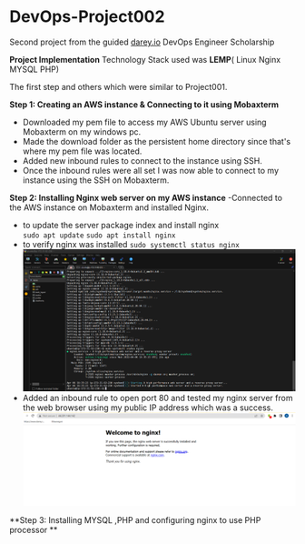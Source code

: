 # DevOps-Project002
Second project from the guided [darey.io](https://www.darey.io) DevOps Engineer Scholarship 

****Project Implementation****
Technology Stack used was **LEMP**( Linux Nginx MYSQL PHP)

The first step and others which were similar to Project001.

**Step 1: Creating an AWS instance & Connecting to it using Mobaxterm**
- Downloaded my pem file to access my AWS Ubuntu server using Mobaxterm on my windows pc.
- Made the download folder as the persistent home directory since that's where my pem file was located.
- Added new inbound rules to connect to the instance using SSH.
- Once the inbound rules were all set I was now able to connect to my instance using the SSH on Mobaxterm.

**Step 2: Installing Nginx web server on my AWS instance**
-Connected to the AWS instance on Mobaxterm and installed Nginx.
- to update the server package index and install nginx  
 `sudo apt update`
`sudo apt install nginx`
- to verify nginx was installed   `sudo systemctl status nginx`
 ![alt text](https://github.com/Ellawangari/DevOps-Project002/blob/main/Images/nginx1.PNG)
- Added an inbound rule to open port 80 and tested my nginx server from the web browser using my public IP address which was a success.
 ![alt text](https://github.com/Ellawangari/DevOps-Project002/blob/main/Images/nginx2.PNG)
 
 **Step 3: Installing MYSQL ,PHP and configuring nginx to use PHP processor **
 
 
